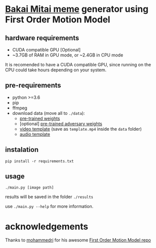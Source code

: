 # [Bakai Mitai meme]((https://knowyourmeme.com/memes/dame-da-ne-baka-mitai)) generator using First Order Motion Model

## hardware requirements

* CUDA compatible GPU [Optional]
* \~3.7GB of RAM in GPU mode, or \~2.4GB in CPU mode

It is recomended to have a CUDA compatible GPU, since running on the CPU could take 
hours depending on your system.


## pre-requirements
* python >=3.6
* pip
* ffmpeg
* download data (move all to `./data`):
	* [pre-trained weights](https://mega.nz/file/4cAyTIpT#5c5n43cLo4xc_uSgyBMIxMLB1S3_tNtzeiEZALnIyyc)
	* \[optional\] [pre-trained adversary weights](https://mega.nz/file/MNJw3ASA#ykp34kcenxKAEoTAW6__UhSrkxdchzqBq2p6qSzCkLE)
	* [video template](https://www.kapwing.com/videos/5f2831922695a400156ada1e) (save as `template.mp4` inside the `data` folder)
	* [audio template](https://filebin.net/tqtq7j5mvxq3j72k/dame.mp3?t=za5niv86)

## instalation

```shell
pip install -r requirements.txt
```

## usage
```shell
./main.py [image path]
```
results will be saved in the folder `./results`

use `./main.py --help` for more information.

# acknowledgements
Thanks to [mohammedri](https://github.com/mohammedri) for his awesome [First Order Motion Model repo](https://github.com/AliaksandrSiarohin/first-order-model)
